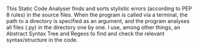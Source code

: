 This Static Code Analyser finds and sorts stylistic errors (according to PEP 8 rules) in the source files. When the program is called via a terminal, the path to a directory is specified as an argument, and the program analyses all files (.py) in the directory one by one. I use, among other things, an Abstract Syntax Tree and Regexs to find and check the relevant syntax/structure in the code.
